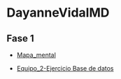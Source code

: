 # DayanneVidalMD

## Fase 1

- [Mapa_mental](https://github.com/DayanneVidal/Mineria.de.Datos/blob/main/MapaMental_1_1726507.pdf)

- [Equipo_2-Ejercicio Base de datos](https://github.com/mariagarnica/_mineria/blob/main/Equipo_2-Ejercicio%20Base%20de%20Datos.pdf)
